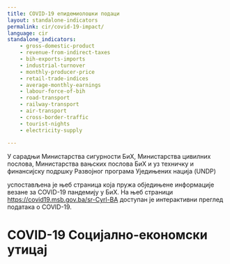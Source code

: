 ```yaml
---
title: COVID-19 епидемиолошки подаци
layout: standalone-indicators
permalink: cir/covid-19-impact/
language: cir
standalone_indicators:
    - gross-domestic-product
    - revenue-from-indirect-taxes
    - bih-exports-imports
    - industrial-turnover
    - monthly-producer-price
    - retail-trade-indices
    - average-monthly-earnings
    - labour-force-of-bih
    - road-transport
    - railway-transport
    - air-transport
    - cross-border-traffic
    - tourist-nights
    - electricity-supply
 
---
```

У сарадњи Министарства сигурности БиХ, Министарства цивилних
послова, Министарства вањских послова БиХ и уз техничку и
финансијску подршку Развојног програма Уједињених нација (UNDP)

успостављена је њеб страница која пружа обједињене информације
везане за COVID-19 пандемију у БиХ.
На њеб страници <https://covid19.msb.gov.ba/sr-Cyrl-BA> доступан је
интерактивни преглед података о COVID-19.

# COVID-19 Социјално-економски утицај
